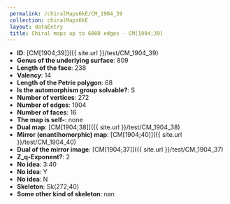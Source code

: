 ```yaml
--- 
 permalink: /chiralMaps6kE/CM_1904_39 
 collection: chiralMaps6kE
 layout: dataEntry
 title: Chiral maps up to 6000 edges - CM[1904;39]
---
```


- **ID**: [CM[1904;39]]({{ site.url }}/test/CM_1904_39)
- **Genus of the underlying surface**: 809
- **Length of the face**: 238
- **Valency**: 14
- **Length of the Petrie polygon**: 68
- **Is the automorphism group solvable?**: S
- **Number of vertices**: 272
- **Number of edges**: 1904
- **Number of faces**: 16
- **The map is self-**: none
- **Dual map**: [CM[1904;38]]({{ site.url }}/test/CM_1904_38)
- **Mirror (enantihomorphic) map**: [CM[1904;40]]({{ site.url }}/test/CM_1904_40)
- **Dual of the mirror image**: [CM[1904;37]]({{ site.url }}/test/CM_1904_37)
- **Z_q-Exponent?**: 2
- **No idea**:  3:40
- **No idea**: Y
- **No idea**: N
- **Skeleton**: Sk(272;40)
- **Some other kind of skeleton**: nan
